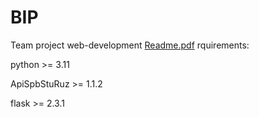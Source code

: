 # BIP
Team project web-development
[Readme.pdf](https://github.com/sudmit0802/BIP/files/11142535/Readme.pdf)
rquirements:

python >= 3.11

ApiSpbStuRuz >= 1.1.2

flask >= 2.3.1
